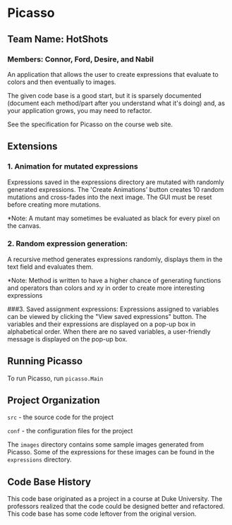 # Picasso
## Team Name: HotShots
### Members: Connor, Ford, Desire, and Nabil

An application that allows the user to create expressions that
evaluate to colors and then eventually to images.

The given code base is a good start, but it is sparsely documented
(document each method/part after you understand what it's doing) and,
as your application grows, you may need to refactor.

See the specification for Picasso on the course web site.

## Extensions 

### 1.  Animation for mutated expressions
Expressions saved in the expressions directory are mutated with randomly generated expressions. The 'Create Animations' button creates 10 random mutations and cross-fades into the next image. The GUI must be reset before creating more mutations.

*Note: A mutant may sometimes be evaluated as black for every pixel on the canvas.

### 2. Random expression generation:

A recursive method generates expressions randomly, displays them in the text field and evaluates them.  

*Note: Method is written to have a higher chance of generating functions and operators than colors and xy in order to create more interesting expressions

###3. Saved assignment expressions:
Expressions assigned to variables can be viewed by clicking the "View saved expressions" button. The variables and their expressions are displayed on a pop-up box in alphabetical order. When there are no saved variables, a user-friendly message is displayed on the pop-up box. 

## Running Picasso

To run Picasso, run `picasso.Main`

## Project Organization

`src` - the source code for the project

`conf` - the configuration files for the project

The `images` directory contains some sample images generated from Picasso.  Some of the expressions for these images can be found in the `expressions` directory.

## Code Base History

This code base originated as a project in a course at Duke University.  The professors realized that the code could be designed better and refactored.  This code base has some code leftover from the original version.